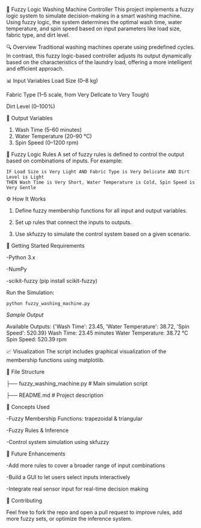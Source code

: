 🧺 Fuzzy Logic Washing Machine Controller
This project implements a fuzzy logic system to simulate decision-making in a smart washing machine. Using fuzzy logic, the system determines the optimal wash time, water temperature, and spin speed based on input parameters like load size, fabric type, and dirt level.

🔍 Overview
Traditional washing machines operate using predefined cycles. In contrast, this fuzzy logic-based controller adjusts its output dynamically based on the characteristics of the laundry load, offering a more intelligent and efficient approach.

📊 Input Variables
Load Size (0–8 kg)

Fabric Type (1–5 scale, from Very Delicate to Very Tough)

Dirt Level (0–100%)

🎯 Output Variables
1. Wash Time (5–60 minutes)
2. Water Temperature (20–90 °C)
3. Spin Speed (0–1200 rpm)

🧠 Fuzzy Logic Rules
A set of fuzzy rules is defined to control the output based on combinations of inputs. For example:

```
IF Load Size is Very Light AND Fabric Type is Very Delicate AND Dirt Level is Light
THEN Wash Time is Very Short, Water Temperature is Cold, Spin Speed is Very Gentle
```

⚙️ How It Works
1. Define fuzzy membership functions for all input and output variables.

2. Set up rules that connect the inputs to outputs.

3. Use skfuzzy to simulate the control system based on a given scenario.

🚀 Getting Started
Requirements

-Python 3.x

-NumPy

-scikit-fuzzy (pip install scikit-fuzzy)

Run the Simulation:
```
python fuzzy_washing_machine.py
```

*Sample Output*

Available Outputs: {'Wash Time': 23.45, 'Water Temperature': 38.72, 'Spin Speed': 520.39}
Wash Time: 23.45 minutes
Water Temperature: 38.72 °C
Spin Speed: 520.39 rpm

📈 Visualization
The script includes graphical visualization of the membership functions using matplotlib.

📁 File Structure

├── fuzzy_washing_machine.py   # Main simulation script

├── README.md                  # Project description

🧠 Concepts Used

-Fuzzy Membership Functions: trapezoidal & triangular

-Fuzzy Rules & Inference

-Control system simulation using skfuzzy

📌 Future Enhancements

-Add more rules to cover a broader range of input combinations

-Build a GUI to let users select inputs interactively

-Integrate real sensor input for real-time decision making


🤝 Contributing

Feel free to fork the repo and open a pull request to improve rules, add more fuzzy sets, or optimize the inference system.
